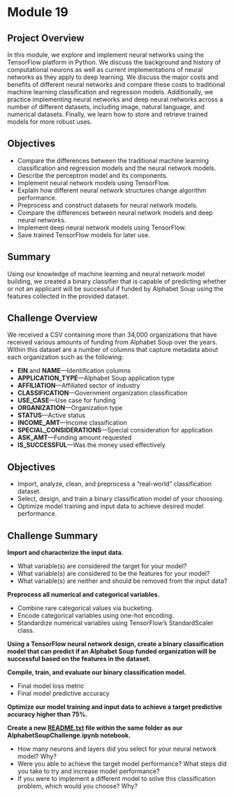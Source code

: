 # Module 19

## Project Overview
In this module, we explore and implement neural networks using the TensorFlow platform in Python. We discuss the background and history of computational neurons as well as current implementations of neural networks as they apply to deep learning. We discuss the major costs and benefits of different neural networks and compare these costs to traditional machine learning classification and regression models. Additionally, we practice implementing neural networks and deep neural networks across a number of different datasets, including image, natural language, and numerical datasets. Finally, we learn how to store and retrieve trained models for more robust uses. 

## Objectives 
- Compare the differences between the traditional machine learning classification and regression models and the neural network models.
- Describe the perceptron model and its components.
- Implement neural network models using TensorFlow.
- Explain how different neural network structures change algorithm performance.
- Preprocess and construct datasets for neural network models.
- Compare the differences between neural network models and deep neural networks.
- Implement deep neural network models using TensorFlow.
- Save trained TensorFlow models for later use.

## Summary  
Using our knowledge of machine learning and neural network model building, we created a binary classifier that is capable of predicting whether or not an applicant will be successful if funded by Alphabet Soup using the features collected in the provided dataset. 

## Challenge Overview  
We received a CSV containing more than 34,000 organizations that have received various amounts of funding from Alphabet Soup over the years. Within this dataset are a number of columns that capture metadata about each organization such as the following:
- **EIN** and **NAME**—Identification columns
- **APPLICATION_TYPE**—Alphabet Soup application type
- **AFFILIATION**—Affiliated sector of industry
- **CLASSIFICATION**—Government organization classification
- **USE_CASE**—Use case for funding
- **ORGANIZATION**—Organization type
- **STATUS**—Active status
- **INCOME_AMT**—Income classification
- **SPECIAL_CONSIDERATIONS**—Special consideration for application
- **ASK_AMT**—Funding amount requested
- **IS_SUCCESSFUL**—Was the money used effectively 

## Objectives
- Import, analyze, clean, and preprocess a “real-world” classification dataset.
- Select, design, and train a binary classification model of your choosing.
- Optimize model training and input data to achieve desired model performance. 

## Challenge Summary  

**Import and characterize the input data.**  
- What variable(s) are considered the target for your model?
- What variable(s) are considered to be the features for your model?
- What variable(s) are neither and should be removed from the input data?  

**Preprocess all numerical and categorical variables.** 
- Combine rare categorical values via bucketing.
- Encode categorical variables using one-hot encoding.
- Standardize numerical variables using TensorFlow’s StandardScaler class.  

**Using a TensorFlow neural network design, create a binary classification model that can predict if an Alphabet Soup funded organization will be successful based on the features in the dataset.** 
 
**Compile, train, and evaluate our binary classification model.** 
- Final model loss metric
- Final model predictive accuracy  

**Optimize our model training and input data to achieve a target predictive accuracy higher than 75%.** 
  
**Create a new [README.txt](/Notebook/README.txt) file within the same folder as our AlphabetSoupChallenge.ipynb notebook.** 
- How many neurons and layers did you select for your neural network model? Why?
- Were you able to achieve the target model performance? What steps did you take to try and increase model performance?
- If you were to implement a different model to solve this classification problem, which would you choose? Why?
